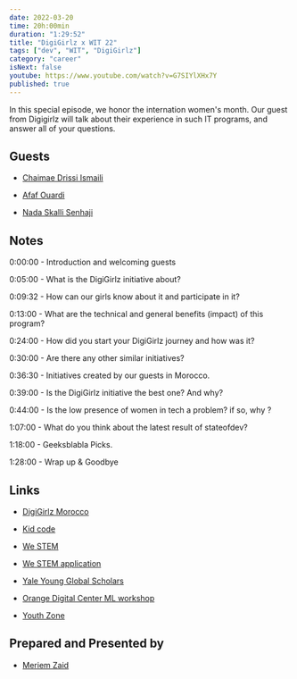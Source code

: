 ```yaml
---
date: 2022-03-20
time: 20h:00min
duration: "1:29:52"
title: "DigiGirlz x WIT 22"
tags: ["dev", "WIT", "DigiGirlz"]
category: "career"
isNext: false
youtube: https://www.youtube.com/watch?v=G7SIYlXHx7Y
published: true
---
```


In this special episode, we honor the internation women's month. Our guest from Digigirlz will talk about their experience in such IT programs, and answer all of your questions.

## Guests

- [Chaimae Drissi Ismaili](https://www.linkedin.com/in/chaimae-drissi-smaili-b8993a105/)

- [Afaf Ouardi](https://www.linkedin.com/in/afaf-ouardi-788903212/)

- [Nada Skalli Senhaji](https://www.linkedin.com/in/nada-skali-senhaji-555146119)

## Notes

0:00:00 - Introduction and welcoming guests

0:05:00 - What is the DigiGirlz initiative about?

0:09:32 - How can our girls know about it and participate in it?

0:13:00 - What are the technical and general benefits (impact) of this program?

0:24:00 - How did you start your DigiGirlz journey and how was it?

0:30:00 - Are there any other similar initiatives?

0:36:30 - Initiatives created by our guests in Morocco.

0:39:00 - Is the DigiGirlz initiative the best one? And why?

0:44:00 - Is the low presence of women in tech a problem? if so, why ?

1:07:00 - What do you think about the latest result of stateofdev?

1:18:00 - Geeksblabla Picks.

1:28:00 - Wrap up & Goodbye

## Links

- [DigiGirlz Morocco](https://www.facebook.com/DigiGirlz.ma/)

- [Kid code](https://web.facebook.com/KidCodeMorocco)

- [We STEM](https://www.instagram.com/westem.gi/)

- [We STEM application](https://docs.google.com/forms/d/e/1FAIpQLScmef39izLi60B1ErD9KntojqHeq-yxLyqNQDlbTalz9xq2Zg/viewform?vc=0&c=0&w=1)

- [Yale Young Global Scholars](https://globalscholars.yale.edu/)

- [Orange Digital Center ML workshop](https://www.facebook.com/253109491766621/posts/1312010889209804/?d=w)

- [Youth Zone](https://open.spotify.com/show/10Gu0UmnGmkyC2gq04fh6c?si=5ec9c006a5fc4121)

## Prepared and Presented by

- [Meriem Zaid](https://www.facebook.com/MeriemZaid)
